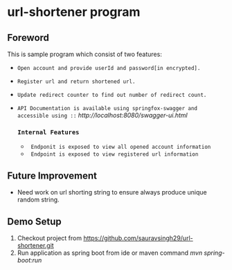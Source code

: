 # url-shortener program

## Foreword
This is sample program which consist of two features:
* `Open account and provide userId and password[in encrypted].`
* `Register url and return shortened url.`
* `Update redirect counter to find out number of redirect count.`
* `API Documentation is available using springfox-swagger and accessible using ::` *http://localhost:8080/swagger-ui.html*
    
    ### ``Internal Features``
    * ` Endponit is exposed to view all opened account information`
    * ` Endpoint is exposed to view registered url information`

## Future Improvement
* Need work on url shorting string to ensure always produce unique random string.


## Demo Setup
1. Checkout project from https://github.com/sauravsingh29/url-shortener.git
2. Run application as spring boot from ide or maven command *mvn spring-boot:run*